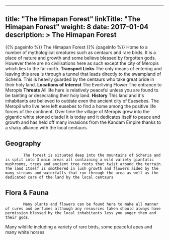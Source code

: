 
---
title: "The Himapan Forest"
linkTitle: "The Himapan Forest"
weight: 8
date: 2017-01-04
description: >
 The Himapan Forest
---

{{% pageinfo %}}
The Himapan Forest
{{% /pageinfo %}}
Home to a number of mythological creatures such as centaurs and rare birds. It is a place of nature and growth and some believe blessed by forgotten gods. However there are no civilisations here as such except the city of Meropis which lies to the far north.  **Transport Links**  The only means of entering and leaving this area is through a tunnel that leads directly to the swampland of Scheria. This is heavily guarded by the centaurs who take great pride in their holy land.  **Locations of Interest**  The Everliving Flower  The entrance to Meropis  **Threats**  All life here is relatively peaceful unless you are found to be tainting or desecrating their holy land.  **History**  This land and it's inhabitants are believed to outdate even the ancient city of Euesebes. The Meropii who live here left eusebes to find a home among the positive life forces of the continent. Over time the village of Meropis grew into the gigantic white stoned citadel it is today and it dedicates itself to peace and growth and has held off many invasions from the Kandam Empire thanks to a shaky alliance with the local centaurs.

## Geography


            The forest is situated deep into the mountains of Scheria and is split into 3 main areas all containing a wild variety giantatic mushrooms, trees and ancient tree roots that twist around the terrain. The land itself is smothered in lush growth and flowers aided by the many streams and waterfalls that run through the area as well as the dedicated care of the land by the local centaurs
                            

## Flora & Fauna


            Many plants and flowers can be found here to make all manner of cures and perfumes although any resources taken should always have permission blessed by the local inhabitants less you anger them and their gods.

Many wildlife including a variety of rare birds, some peaceful apes and many white horses
